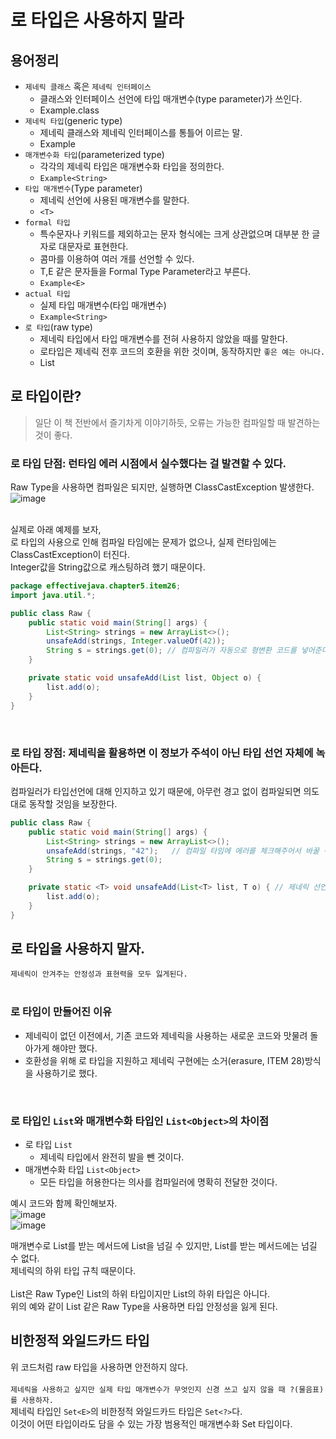 # 로 타입은 사용하지 말라
## 용어정리
+ `제네릭 클래스` 혹은 `제네릭 인터페이스`
    + 클래스와 인터페이스 선언에 타입 매개변수(type parameter)가 쓰인다.
    + Example.class
+ `제네릭 타입`(generic type)
    + 제네릭 클래스와 제네릭 인터페이스를 통틀어 이르는 말.
    + Example<T>
+ `매개변수화 타입`(parameterized type)
    + 각각의 제네릭 타입은 매개변수화 타입을 정의한다.
    + `Example<String>`
+ `타입 매개변수`(Type parameter)
    + 제네릭 선언에 사용된 매개변수를 말한다.
    + `<T>`
+ `formal 타입`
    + 특수문자나 키워드를 제외하고는 문자 형식에는 크게 상관없으며 대부분 한 글자로 대문자로 표현한다.
    + 콤마를 이용하여 여러 개를 선언할 수 있다.
    + T,E 같은 문자들을 Formal Type Parameter라고 부른다.
    + `Example<E>`
+ `actual 타입`
    + 실제 타입 매개변수(타입 매개변수)
    + `Example<String>`
+ `로 타입`(raw type)
    + 제네릭 타입에서 타입 매개변수를 전혀 사용하지 않았을 때를 말한다.
    + 로타입은 제네릭 전후 코드의 호환을 위한 것이며, 동작하지만 `좋은 예는 아니다.`
    + List

## 로 타입이란?
> 일단 이 책 전반에서 즐기차게 이야기하듯, 오류는 가능한 컴파일할 때 발견하는 것이 좋다.

### 로 타입 단점: 런타임 에러 시점에서 실수했다는 걸 발견할 수 있다.
Raw Type을 사용하면 컴파일은 되지만, 실행하면 ClassCastException 발생한다.
![image](https://github.com/Kim-Gyuri/studying_programming_archive/assets/57389368/296ee187-de80-4ff7-b723-1d2a43eaf8ce) <br><br>

실제로 아래 예제를 보자, <br> 로 타입의 사용으로 인해 컴파일 타임에는 문제가 없으나, 실제 런타임에는 ClassCastException이 터진다. <br>
Integer값을 String값으로 캐스팅하려 했기 때문이다.
```java
package effectivejava.chapter5.item26;
import java.util.*;

public class Raw {
    public static void main(String[] args) {
        List<String> strings = new ArrayList<>();
        unsafeAdd(strings, Integer.valueOf(42));
        String s = strings.get(0); // 컴파일러가 자동으로 형변환 코드를 넣어준다.
    }

    private static void unsafeAdd(List list, Object o) {
        list.add(o);
    }
}
```


<br>

### 로 타입 장점: 제네릭을 활용하면 이 정보가 주석이 아닌 타입 선언 자체에 녹아든다.

컴파일러가 타입선언에 대해 인지하고 있기 때문에, 아무런 경고 없이 컴파일되면 의도대로 동작할 것임을 보장한다.
```java
public class Raw {
    public static void main(String[] args) {
        List<String> strings = new ArrayList<>();
        unsafeAdd(strings, "42");   // 컴파일 타임에 에러를 체크해주어서 바꿀 수 있다.
        String s = strings.get(0);
    }

    private static <T> void unsafeAdd(List<T> list, T o) { // 제네릭 선언
        list.add(o);
    }
}
```

## 로 타입을 사용하지 말자.
`제네릭이 안겨주는 안정성과 표현력을 모두 잃게된다.` <br><br>

### 로 타입이 만들어진 이유
+ 제네릭이 없던 이전에서, 기존 코드와 제네릭을 사용하는 새로운 코드와 맛물려 돌아가게 해야만 했다.
+ 호환성을 위해 로 타입을 지원하고 제네릭 구현에는 소거(erasure, ITEM 28)방식을 사용하기로 했다.

<br>

### 로 타입인 `List`와 매개변수화 타입인 `List<Object>`의 차이점
+ 로 타입 `List`
  + 제네릭 타입에서 완전히 발을 뺀 것이다.
+ 매개변수화 타입 `List<Object>`
  + 모든 타입을 허용한다는 의사를 컴파일러에 명확히 전달한 것이다.

예시 코드와 함께 확인해보자. <br>
![image](https://github.com/Kim-Gyuri/studying_programming_archive/assets/57389368/90bb9e11-e3e0-49fc-a0fa-959884c50cf4) <br>
![image](https://github.com/Kim-Gyuri/studying_programming_archive/assets/57389368/86dff512-9193-4ac1-b1cb-eeb992a7b0d8)

매개변수로 List를 받는 메서드에 List<String>을 넘길 수 있지만, List<Object>를 받는 메서드에는 넘길 수 없다. <br>
제네릭의 하위 타입 규칙 때문이다.<br><br>
List<String>은 Raw Type인 List의 하위 타입이지만 List<Object>의 하위 타입은 아니다. <br>
위의 예와 같이 List 같은 Raw Type을 사용하면 타입 안정성을 잃게 된다. <br>

## 비한정적 와일드카드 타입
위 코드처럼 raw 타입을 사용하면 안전하지 않다. <br><br>
`제네릭을 사용하고 싶지만 실제 타입 매개변수가 무엇인지 신경 쓰고 싶지 않을 때 ?(물음표)를 사용하자.`  <br>
제네릭 타입인 `Set<E>`의 비한정적 와일드카드 타입은 `Set<?>`다. <br>
이것이 어떤 타입이라도 담을 수 있는 가장 범용적인 매개변수화 Set 타입이다. <br>
